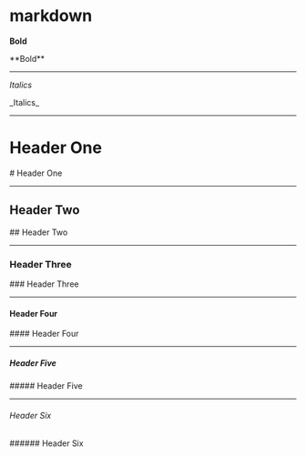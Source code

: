 # markdown

**Bold**

\*\*Bold\*\*

---

_Italics_

\_Italics\_

---

# Header One
\# Header One

---

## Header Two
\#\# Header Two

---

### Header Three
\#\#\# Header Three

---

#### Header Four
\#\#\#\# Header Four

---

##### Header Five
\#\#\#\#\# Header Five

---

###### Header Six
\#\#\#\#\#\# Header Six
